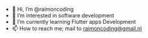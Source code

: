 - 👋 Hi, I’m @raimoncoding
- 👀 I’m interested in software development 
- 🌱 I’m currently learning Flutter apps Development 
- 📫 How to reach me; mail to raimoncoding@gmail.nl

<!---
raimoncoding/raimoncoding is a ✨ special ✨ repository because its `README.md` (this file) appears on your GitHub profile.
You can click the Preview link to take a look at your changes.
--->
